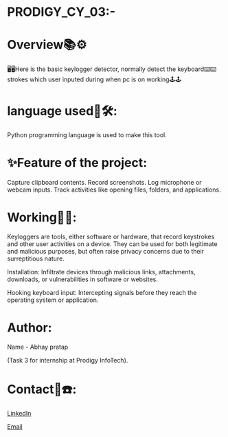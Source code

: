 # PRODIGY_CY_03:-

# Overview📚⚙️
🖥️🖥️Here is the basic keylogger detector, normally detect the keyboard⌨️⌨️ strokes which user inputed during when pc is on working🕹️🕹️

# language used🔧🛠:

Python programming language is used to make this tool.


# ✨Feature of the project:
Capture clipboard contents.
Record screenshots.
Log microphone or webcam inputs.
Track activities like opening files, folders, and applications. 


# Working📑📑:

Keyloggers are tools, either software or hardware, that record keystrokes and other user activities on a device. They can be used for both legitimate and malicious purposes, but often raise privacy concerns due to their surreptitious nature.

Installation: Infiltrate devices through malicious links, attachments, downloads, or vulnerabilities in software or websites.

Hooking keyboard input: Intercepting signals before they reach the operating system or application.


# Author:
Name - Abhay pratap

(Task 3 for internship at Prodigy InfoTech).


# Contact📌☎️:
[LinkedIn](https://www.linkedin.com/in/ap-saini-5aa231302/)

[Email](pratapabhay8256@gmail.com)
